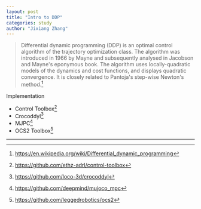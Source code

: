 ```yaml
---
layout: post
title: "Intro to DDP"
categories: study
author: "Jixiang Zhang"
---
```


> Differential dynamic programming (DDP) is an optimal control algorithm of the trajectory optimization class. The algorithm was introduced in 1966 by Mayne and subsequently analysed in Jacobson and Mayne's eponymous book. The algorithm uses locally-quadratic models of the dynamics and cost functions, and displays quadratic convergence. It is closely related to Pantoja's step-wise Newton's method.[^1]

Implementation

* Control Toolbox[^2]
* Crocoddyl[^3]
* MJPC[^4]
* OCS2 Toolbox[^5]

---

[^1]: <https://en.wikipedia.org/wiki/Differential_dynamic_programming>
[^2]: <https://github.com/ethz-adrl/control-toolbox>
[^3]: <https://github.com/loco-3d/crocoddyl>
[^4]: <https://github.com/deepmind/mujoco_mpc>
[^5]: <https://github.com/leggedrobotics/ocs2>
